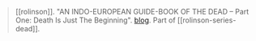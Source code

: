 > [[rolinson]]. "AN INDO-EUROPEAN GUIDE-BOOK OF THE DEAD – Part One: Death Is Just The Beginning". [blog](https://aryaakasha.com/2019/12/24/an-indo-european-guide-book-of-the-dead-part-one-death-is-just-the-beginning/). Part of [[rolinson-series-dead]].